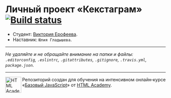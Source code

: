 # Личный проект «Кекстаграм» [![Build status][travis-image]][travis-url]

* Студент: [Виктория Ерофеева](https://up.htmlacademy.ru/javascript/10/user/110841).
* Наставник: `Юлия Гладышева`.

---

_Не удаляйте и не обращайте внимание на папки и файлы:_<br>
_`.editorconfig`, `.eslintrc`, `.gitattributes`, `.gitignore`, `.travis.yml`, `package.json`._

---

<a href="https://htmlacademy.ru/intensive/javascript"><img align="left" width="50" height="50" title="HTML Academy" src="https://up.htmlacademy.ru/static/img/intensive/javascript/logo-for-github.svg"></a>

Репозиторий создан для обучения на интенсивном онлайн‑курсе «[Базовый JavaScript](https://htmlacademy.ru/intensive/javascript)» от [HTML Academy](https://htmlacademy.ru).

[travis-image]: https://travis-ci.org/htmlacademy-javascript/110841-kekstagram.svg?branch=master
[travis-url]: https://travis-ci.org/htmlacademy-javascript/110841-kekstagram
